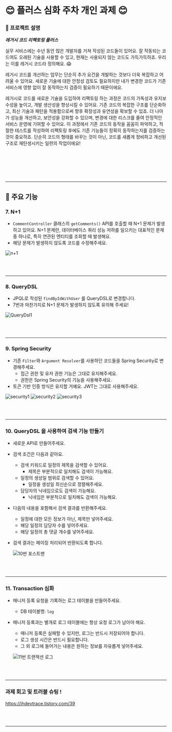 
# 😊 플러스 심화 주차 개인 과제 😊

### 📌 프로젝트 설명
***레거시 코드 리팩토링 플러스***

실무 서비스에는 수년 동안 많은 개발자를 거쳐 작성된 코드들이 있어요. 잘 작동되는 코드여도 오래된 기술을 사용할 수 있고, 현재는 사용되지 않는 코드도 가득가득하죠. 우리는 이를 레거시 코드라 정의해요. 😱

레거시 코드를 개선하는 업무는 단순히 추가 요건을 개발하는 것보다 더욱 복잡하고 어려울 수 있어요. 새로운 기술에 대한 안정성 검토도 필요하지만 내가 변경한 코드가 기존 서비스에 영향 없이 잘 동작하는지 검증이 필요하기 때문이에요.

레거시로 코드를 새로운 기술을 도입하여 리팩토링 하는 과정은 코드의 가독성과 유지보수성을 높이고, 개발 생산성을 향상시킬 수 있어요. 기존 코드의 복잡한 구조를 단순화하고, 최신 기술과 패턴을 적용함으로써 향후 확장성과 유연성을 확보할 수 있죠. 더 나아가 성능을 개선하고, 보안성을 강화할 수 있으며, 변경에 대한 리스크를 줄여 안정적인 서비스 운영에 기여할 수 있어요. 이 과정에서 기존 코드의 동작을 꼼꼼히 파악하고, 적절한 테스트를 작성하여 리팩토링 후에도 기존 기능들이 정확히 동작하는지를 검증하는 것이 중요하죠. 단순히 코드의 형태를 바꾸는 것이 아닌, 코드를 새롭게 정비하고 개선된 구조로 재탄생시키는 일련의 작업이에요!


<br></br>



<br></br>

---


## 📝 주요 기능

### 7. N+1
- `CommentController` 클래스의 `getComments()` API를 호출할 때 N+1 문제가 발생하고 있어요. N+1 문제란, 데이터베이스 쿼리 성능 저하를 일으키는 대표적인 문제 중 하나로, 특히 연관된 엔티티를 조회할 때 발생해요.
- 해당 문제가 발생하지 않도록 코드를 수정해주세요.

![n+1](https://github.com/user-attachments/assets/1e6c9703-d377-493a-a244-72e1011839eb)

<br></br>

----

### 8. QueryDSL
- JPQL로 작성된 `findByIdWithUser` 를 QueryDSL로 변경합니다.
- 7번과 마찬가지로 N+1 문제가 발생하지 않도록 유의해 주세요!

![QueryDsl1](https://github.com/user-attachments/assets/6de2e4a9-9f81-42a3-9a4a-6aaf7387a298)


<br></br>

----

### 9. Spring  Security
 - 기존 `Filter`와 `Argument Resolver`를 사용하던 코드들을 Spring Security로 변경해주세요.
    - 접근 권한 및 유저 권한 기능은 그대로 유지해주세요.
    - 권한은 Spring Security의 기능을 사용해주세요.
- 토큰 기반 인증 방식은 유지할 거예요. JWT는 그대로 사용해주세요.
  
![security1](https://github.com/user-attachments/assets/a99fc7dc-bfcd-4a4f-8c01-03f7e833df1f)
![security2](https://github.com/user-attachments/assets/a89608c6-5863-4565-abb9-47095ac6eaed)
![security3](https://github.com/user-attachments/assets/cf573de7-2121-4c53-8125-f80c0d3dfa1f)

<br></br>

----

### 10. QueryDSL 을 사용하여 검색 기능 만들기
- 새로운 API로 만들어주세요.
- 검색 조건은 다음과 같아요.
    - 검색 키워드로 일정의 제목을 검색할 수 있어요.
        - 제목은 부분적으로 일치해도 검색이 가능해요.
    - 일정의 생성일 범위로 검색할 수 있어요.
        - 일정을 생성일 최신순으로 정렬해주세요.
    - 담당자의 닉네임으로도 검색이 가능해요.
        - 닉네임은 부분적으로 일치해도 검색이 가능해요.
- 다음의 내용을 포함해서 검색 결과를 반환해주세요.
    - 일정에 대한 모든 정보가 아닌, 제목만 넣어주세요.
    - 해당 일정의 담당자 수를 넣어주세요.
    - 해당 일정의 총 댓글 개수를 넣어주세요.
- 검색 결과는 페이징 처리되어 반환되도록 합니다.

  ![10번 포스트맨](https://github.com/user-attachments/assets/dbb885e6-a246-4d34-88fa-074c5104aedf)

<br></br>

----

### 11. Transaction 심화
- 매니저 등록 요청을 기록하는 로그 테이블을 만들어주세요.
    - DB 테이블명: `log`
- 매니저 등록과는 별개로 로그 테이블에는 항상 요청 로그가 남아야 해요.
    - 매니저 등록은 실패할 수 있지만, 로그는 반드시 저장되어야 합니다.
    - 로그 생성 시간은 반드시 필요합니다.
    - 그 외 로그에 들어가는 내용은 원하는 정보를 자유롭게 넣어주세요.
 
  ![11번 트랜잭션 로그](https://github.com/user-attachments/assets/7697f70f-6b9e-44e2-821f-bb5b881653a5)

<br></br>

----

### 과제 회고 및 트러블 슈팅 !
https://jhdevtrace.tistory.com/39

<br></br>

----
